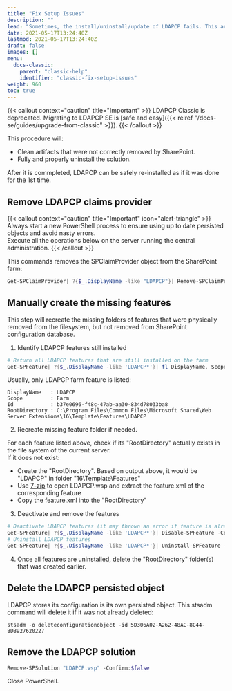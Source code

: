 ```yaml
---
title: "Fix Setup Issues"
description: ""
lead: "Sometimes, the install/uninstall/update of LDAPCP fails. This article will guide through the steps to clean this."
date: 2021-05-17T13:24:40Z
lastmod: 2021-05-17T13:24:40Z
draft: false
images: []
menu: 
  docs-classic:
    parent: "classic-help"
    identifier: "classic-fix-setup-issues"
weight: 960
toc: true
---
```


{{< callout context="caution" title="Important" >}} LDAPCP Classic is deprecated. Migrating to LDAPCP SE is [safe and easy]({{< relref "/docs-se/guides/upgrade-from-classic" >}}). {{< /callout >}}

This procedure will:

- Clean artifacts that were not correctly removed by SharePoint.
- Fully and properly uninstall the solution.

After it is commpleted, LDAPCP can be safely re-installed as if it was done for the 1st time.

## Remove LDAPCP claims provider

{{< callout context="caution" title="Important" icon="alert-triangle" >}} Always start a new PowerShell process to ensure using up to date persisted objects and avoid nasty errors.<br>Execute all the operations below on the server running the central administration. {{< /callout >}}

This commands removes the SPClaimProvider object from the SharePoint farm:

```powershell
Get-SPClaimProvider| ?{$_.DisplayName -like "LDAPCP"}| Remove-SPClaimProvider
```

## Manually create the missing features

This step will recreate the missing folders of features that were physically removed from the filesystem, but not removed from SharePoint configuration database.

1. Identify LDAPCP features still installed

```powershell
# Return all LDAPCP features that are still installed on the farm
Get-SPFeature| ?{$_.DisplayName -like 'LDAPCP*'}| fl DisplayName, Scope, Id, RootDirectory
```

Usually, only LDAPCP farm feature is listed:

```text
DisplayName   : LDAPCP
Scope         : Farm
Id            : b37e0696-f48c-47ab-aa30-834d78033ba8
RootDirectory : C:\Program Files\Common Files\Microsoft Shared\Web Server Extensions\16\Template\Features\LDAPCP
```

2. Recreate missing feature folder if needed.

For each feature listed above, check if its "RootDirectory" actually exists in the file system of the current server.  
If it does not exist:

* Create the "RootDirectory". Based on output above, it would be "LDAPCP" in folder "16\Template\Features"
* Use [7-zip](http://www.7-zip.org/) to open LDAPCP.wsp and extract the feature.xml of the corresponding feature
* Copy the feature.xml into the "RootDirectory"

3. Deactivate and remove the features

```powershell
# Deactivate LDAPCP features (it may thrown an error if feature is already deactivated)
Get-SPFeature| ?{$_.DisplayName -like 'LDAPCP*'}| Disable-SPFeature -Confirm:$false
# Uninstall LDAPCP features
Get-SPFeature| ?{$_.DisplayName -like 'LDAPCP*'}| Uninstall-SPFeature -Confirm:$false
```

4. Once all features are uninstalled, delete the "RootDirectory" folder(s) that was created earlier.

## Delete the LDAPCP persisted object

LDAPCP stores its configuration is its own persisted object. This stsadm command will delete it if it was not already deleted:

```
stsadm -o deleteconfigurationobject -id 5D306A02-A262-48AC-8C44-BDB927620227
```

## Remove the LDAPCP solution

```powershell
Remove-SPSolution "LDAPCP.wsp" -Confirm:$false
```

Close PowerShell.  

